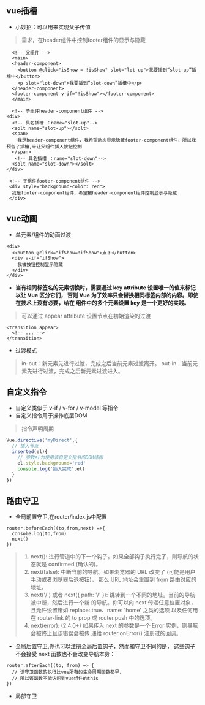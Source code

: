 ## vue插槽
* 小妙招：可以用来实现父子传值  
>需求，在header组件中控制footer组件的显示与隐藏
```vue
  <!-- 父组件 -->
  <main>
  <header-component>
    <button @click="isShow = !isShow" slot="lot-up">我要插到“slot-up”插槽中</button>
    <p slot="lot-down">我要插到“slot-down”插槽中</p>
  </header-component>
  <footer-component v-if="!isShow"></footer-component>
  </main>
```
```vue
  <!-- 子组件header-component组件 -->
<div>
  <!-- 具名插槽 ：name="slot-up"-->
  <solt name="slot-up"></solt>
  <span>
    我是header-component组件，我希望动态显示隐藏footer-component组件，所以我预留了插槽,来让父组件插入按钮控制
  </span>
   <!-- 具名插槽 ：name="slot-down"-->
  <solt name="slot-down"></solt>
</div>
```
```vue
 <!-- 子组件footer-component组件 -->
 <div style="background-color: red">
  我是footer-component组件，希望被header-component组件控制显示与隐藏
 </div>
```

## vue动画
* 单元素/组件的动画过渡
```vue
<div>
  <<button @click="ifShow=!ifShow">点下</button>  
  <div v-if="ifShow">
    我被按钮控制显示隐藏
  </div>
</div>
```
* **当有相同标签名的元素切换时，需要通过 key attribute 设置唯一的值来标记以让 Vue 区分它们，
  否则 Vue 为了效率只会替换相同标签内部的内容。即使在技术上没有必要，给在 <transition> 组件中的多个元素设置 
  key 是一个更好的实践。**
> 可以通过 appear attribute 设置节点在初始渲染的过渡
```vue
<transition appear>
  <!-- ... -->
</transition>
```
* 过渡模式
>in-out：新元素先进行过渡，完成之后当前元素过渡离开。
 out-in：当前元素先进行过渡，完成之后新元素过渡进入。
## 自定义指令
* 自定义类似于 v-if / v-for / v-model 等指令
* 自定义指令用于操作底层DOM
> 指令声明周期
```javascript
Vue.directive('myDirect',{
  // 插入节点
  inserted(el){
    // 参数el为使用该自定义指令的DOM结构
    el.style.background='red'
    console.log('插入完成',el)
  }
})
```
## 路由守卫
* 全局前置守卫,在router/index.js中配置
```vue
router.beforeEach((to,from,next) =>{
  console.log(to,from)
  next()
})
```
> 1. next(): 进行管道中的下一个钩子。如果全部钩子执行完了，则导航的状态就是 confirmed (确认的)。  
> 2. next(false): 中断当前的导航。如果浏览器的 URL 改变了 (可能是用户手动或者浏览器后退按钮)，
> 那么 URL 地址会重置到 from 路由对应的地址。
> 3. next('/') 或者 next({ path: '/' }): 跳转到一个不同的地址。当前的导航被中断，然后进行一个新
> 的导航。你可以向 next 传递任意位置对象，且允许设置诸如 replace: true、name: 'home' 之类的选项
> 以及任何用在 router-link 的 to prop 或 router.push 中的选项。
> 4. next(error): (2.4.0+) 如果传入 next 的参数是一个 Error 实例，则导航会被终止且该错误会被传
> 递给 router.onError() 注册过的回调。
* 全局后置守卫,你也可以注册全局后置钩子，然而和守卫不同的是，
这些钩子不会接受 next 函数也不会改变导航本身：
```vue
router.afterEach((to, from) => {
  // 该守卫函数的执行比vue所有的生命周期函数都早，
  // 所以该函数不能访问到vue组件的this
})
```
* 局部守卫
```vue

```